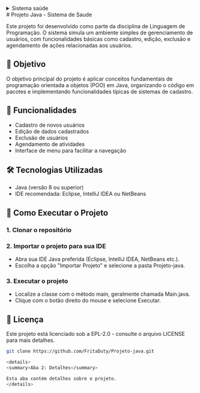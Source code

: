 <details>
<summary>Sistema saúde</summary>


</details>
# Projeto Java - Sistema de Saude 

Este projeto foi desenvolvido como parte da disciplina de Linguagem de Programação. O sistema simula um ambiente simples de gerenciamento de usuários, com funcionalidades básicas como cadastro, edição, exclusão e agendamento de ações relacionadas aos usuários.

## 📌 Objetivo

O objetivo principal do projeto é aplicar conceitos fundamentais de programação orientada a objetos (POO) em Java, organizando o código em pacotes e implementando funcionalidades típicas de sistemas de cadastro.

## 🔧 Funcionalidades

- Cadastro de novos usuários
- Edição de dados cadastrados
- Exclusão de usuários
- Agendamento de atividades
- Interface de menu para facilitar a navegação

## 🛠️ Tecnologias Utilizadas

- Java (versão 8 ou superior)
- IDE recomendada: Eclipse, IntelliJ IDEA ou NetBeans

## 🚀 Como Executar o Projeto

### 1. Clonar o repositório

### 2. Importar o projeto para sua IDE

- Abra sua IDE Java preferida (Eclipse, IntelliJ IDEA, NetBeans etc.).
- Escolha a opção "Importar Projeto" e selecione a pasta Projeto-java.

### 3. Executar o projeto
- Localize a classe com o método main, geralmente chamada Main.java.
- Clique com o botão direito do mouse e selecione Executar.

## 📝 Licença

Este projeto está licenciado sob a EPL-2.0 - consulte o arquivo LICENSE para mais detalhes.

```bash
git clone https://github.com/FritaDuty/Projeto-java.git

<details>
<summary>Aba 2: Detalhes</summary>

Esta aba contém detalhes sobre o projeto.
</details>
